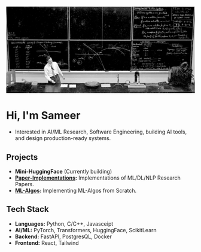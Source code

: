 <!--
**sameerdev7/sameerdev7** is a ✨ _special_ ✨ repository because its `README.md` (this file) appears on your GitHub profile.

Here are some ideas to get you started:

- 🔭 I’m currently working on ...
- 🌱 I’m currently learning ...
- 👯 I’m looking to collaborate on ...
- 🤔 I’m looking for help with ...
- 💬 Ask me about ...
- 📫 How to reach me: ...
- 😄 Pronouns: ...
- ⚡ Fun fact: ...
-->
![Banner](feynman_cover.jpg)


# Hi, I'm Sameer

- Interested in AI/ML Research, Software Engineering, building AI tools, and design production-ready systems.

## Projects 

- **Mini-HuggingFace** (Currently building)
- **[Paper-Implementations](https://github.com/sameerdev7/Paper-Implementations):** Implementations of ML/DL/NLP Research Papers.
- **[ML-Algos](https://github.com/sameerdev7/ML-Algos):** Implementing ML-Algos from Scratch. 


## Tech Stack 

- **Languages:** Python, C/C++, Javasceipt
- **AI/ML:** PyTorch, Transformers, HuggingFace, ScikitLearn
- **Backend:** FastAPI, PostgresQL, Docker
- **Frontend:** React, Tailwind



